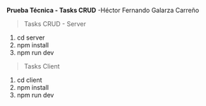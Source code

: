  **Prueba Técnica - Tasks CRUD**
 -Héctor Fernando Galarza Carreño

> Tasks CRUD - Server
 1. cd server
 2. npm install
 3. npm run dev

> Tasks Client
1. cd client
2. npm install
3. npm run dev

